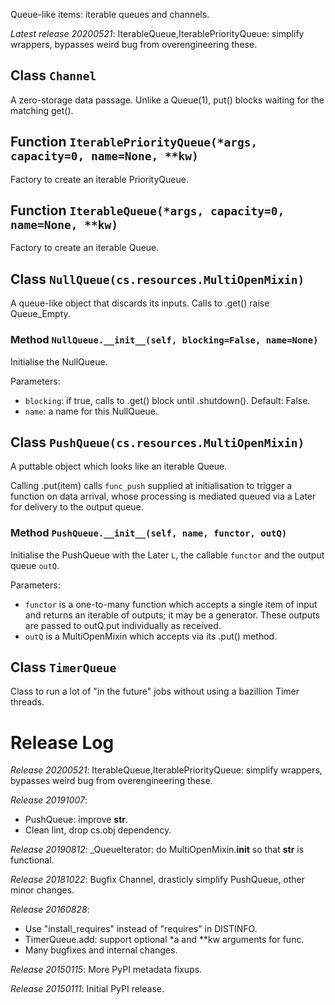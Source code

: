 Queue-like items: iterable queues and channels.

*Latest release 20200521*:
IterableQueue,IterablePriorityQueue: simplify wrappers, bypasses weird bug from overengineering these.

## Class `Channel`

A zero-storage data passage.
Unlike a Queue(1), put() blocks waiting for the matching get().

## Function `IterablePriorityQueue(*args, capacity=0, name=None, **kw)`

Factory to create an iterable PriorityQueue.

## Function `IterableQueue(*args, capacity=0, name=None, **kw)`

Factory to create an iterable Queue.

## Class `NullQueue(cs.resources.MultiOpenMixin)`

A queue-like object that discards its inputs.
Calls to .get() raise Queue_Empty.

### Method `NullQueue.__init__(self, blocking=False, name=None)`

Initialise the NullQueue.

Parameters:
* `blocking`: if true, calls to .get() block until .shutdown().
  Default: False.
* `name`: a name for this NullQueue.

## Class `PushQueue(cs.resources.MultiOpenMixin)`

A puttable object which looks like an iterable Queue.

Calling .put(item) calls `func_push` supplied at initialisation
to trigger a function on data arrival, whose processing is mediated
queued via a Later for delivery to the output queue.

### Method `PushQueue.__init__(self, name, functor, outQ)`

Initialise the PushQueue with the Later `L`, the callable `functor`
and the output queue `outQ`.

Parameters:
* `functor` is a one-to-many function which accepts a single
  item of input and returns an iterable of outputs; it may be a
  generator. These outputs are passed to outQ.put individually as
  received.
* `outQ` is a MultiOpenMixin which accepts via its .put() method.

## Class `TimerQueue`

Class to run a lot of "in the future" jobs without using a bazillion
Timer threads.

# Release Log



*Release 20200521*:
IterableQueue,IterablePriorityQueue: simplify wrappers, bypasses weird bug from overengineering these.

*Release 20191007*:
* PushQueue: improve __str__.
* Clean lint, drop cs.obj dependency.

*Release 20190812*:
_QueueIterator: do MultiOpenMixin.__init__ so that __str__ is functional.

*Release 20181022*:
Bugfix Channel, drasticly simplify PushQueue, other minor changes.

*Release 20160828*:
* Use "install_requires" instead of "requires" in DISTINFO.
* TimerQueue.add: support optional *a and **kw arguments for func.
* Many bugfixes and internal changes.

*Release 20150115*:
More PyPI metadata fixups.

*Release 20150111*:
Initial PyPI release.

